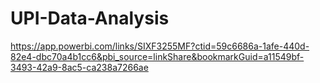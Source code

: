 # UPI-Data-Analysis
https://app.powerbi.com/links/SIXF3255MF?ctid=59c6686a-1afe-440d-82e4-dbc70a4b1cc6&pbi_source=linkShare&bookmarkGuid=a11549bf-3493-42a9-8ac5-ca238a7266ae
